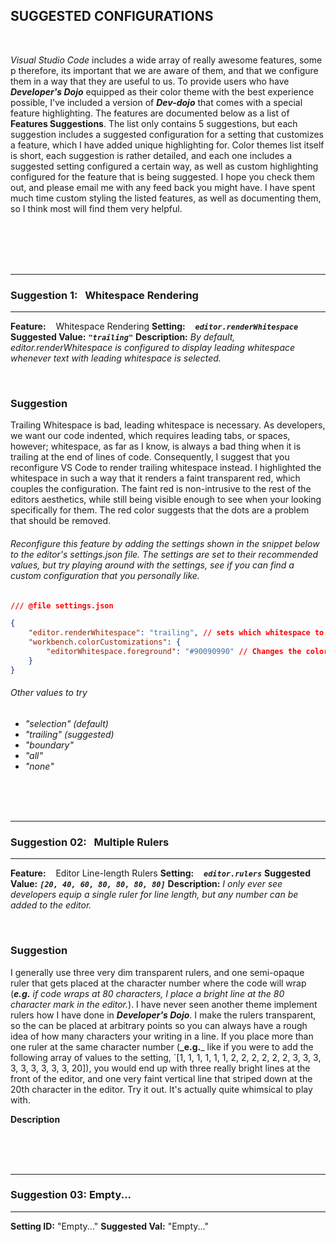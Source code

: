 ## **SUGGESTED CONFIGURATIONS**

<br>

_Visual Studio Code_ includes a wide array of really awesome features, some p therefore, its important that we are aware of them, and that we configure them in a way that they are useful to us. To provide users who have **_Developer's Dojo_** equipped as their color theme with the best experience possible, I've included a version of **_Dev-dojo_** that comes with a special feature highlighting. The features are documented below as a list of **Features Suggestions**. The list only contains 5 suggestions, but each suggestion includes a suggested configuration for a setting that customizes a feature, which I have added unique highlighting for. Color themes  list itself is short, each suggestion is rather detailed, and each one includes a suggested setting configured a certain way, as well as custom highlighting configured for the feature that is being suggested. I hope you check them out, and please email me with any feed back you might have. I have spent much time custom styling the listed features, as well as documenting them, so I think most will find them very helpful.

<br>

<br>

<br>

<br>


---
### Suggestion 1: &nbsp; Whitespace Rendering
---

**Feature:** &nbsp;&nbsp; Whitespace Rendering
**Setting:** &nbsp;&nbsp;  **_`editor.renderWhitespace`_**
**Suggested Value:** **_`"trailing"`_**
**Description:** _By default, editor.renderWhitespace is configured to display leading whitespace whenever text with leading whitespace is selected._

<br>

### Suggestion


Trailing Whitespace is bad, leading whitespace is necessary. As developers, we want our code indented, which requires leading tabs, or spaces, however; whitespace, as far as I know, is always a bad thing when it is trailing at the end of lines of code. Consequently, I suggest that you reconfigure VS Code to render trailing whitespace instead. I highlighted the whitespace in such a way that it renders a faint transparent red, which couples the configuration. The faint red is non-intrusive to the rest of the editors aesthetics, while still being visible enough to see when your looking specifically for them. The red color suggests that the dots are a problem that should be removed.


###### _Reconfigure this feature by adding the settings shown in the snippet below to the editor's settings.json file. The settings are set to their recommended values, but try playing around with the settings, see if you can find a custom configuration that you personally like._


```JSON
/// @file settings.json

{
    "editor.renderWhitespace": "trailing", // sets which whitespace to render
    "workbench.colorCustomizations": {
        "editorWhitespace.foreground": "#90090990" // Changes the color
    }
}
```


###### Other values to try
- _"selection" (default)_
- _"trailing" (suggested)_
- _"boundary"_
- _"all"_
- _"none"_




<br>




<br>




<br>




---------------------------------------------
### **Suggestion 02: &nbsp; Multiple Rulers**
---------------------------------------------

**Feature:** &nbsp;&nbsp; Editor Line-length Rulers
**Setting:** &nbsp;&nbsp;  **_`editor.rulers`_**
**Suggested Value:** **_`[20, 40, 60, 80, 80, 80, 80]`_**
**Description:** _I only ever see developers equip a single ruler for line length, but any number can be added to the editor._

<br>

### Suggestion

I generally use three very dim transparent rulers, and one semi-opaque ruler that gets placed at the character number where the code will wrap (**_e.g._** _if code wraps at 80 characters, I place a bright line at the 80 character mark in the editor._). I have never seen another theme implement rulers how I have done in **_Developer's Dojo_**. I make the rulers transparent, so the can be placed at arbitrary points so you can always have a rough idea of how many characters your writing in a line. If you place more than one ruler at the same character number (**_e.g.**_ like if you were to add the following array of values to the setting, `[1, 1, 1, 1, 1, 1, 2, 2, 2, 2, 2, 2, 3, 3, 3, 3, 3, 3, 3, 3, 3, 20]), you would end up with three really bright lines at the front of the editor, and one very faint vertical line that striped down at the 20th character in the editor. Try it out. It's actually quite whimsical to play with.


**Description**




<br>



<br>



<br>

---

### **Suggestion 03: Empty...**

---

**Setting ID:** "Empty..."
**Suggested Val:** "Empty..."
